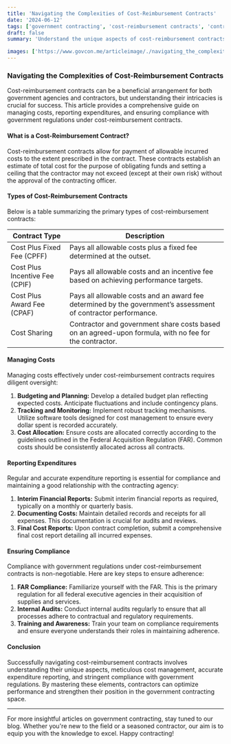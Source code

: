 ```yaml
---
title: 'Navigating the Complexities of Cost-Reimbursement Contracts'
date: '2024-06-12'
tags: ['government contracting', 'cost-reimbursement contracts', 'contract management', 'government compliance', 'contractors', 'expenditure reporting', 'cost control', 'government regulations', 'contracting best practices']
draft: false
summary: 'Understand the unique aspects of cost-reimbursement contracts, including how to manage costs, report expenditures, and ensure compliance with government regulations.'

images: ['https://www.govcon.me/articleimage/./navigating_the_complexities_of_cost_reimbursement_contracts.webp']
---
```


### Navigating the Complexities of Cost-Reimbursement Contracts

Cost-reimbursement contracts can be a beneficial arrangement for both government agencies and contractors, but understanding their intricacies is crucial for success. This article provides a comprehensive guide on managing costs, reporting expenditures, and ensuring compliance with government regulations under cost-reimbursement contracts.

#### What is a Cost-Reimbursement Contract?

Cost-reimbursement contracts allow for payment of allowable incurred costs to the extent prescribed in the contract. These contracts establish an estimate of total cost for the purpose of obligating funds and setting a ceiling that the contractor may not exceed (except at their own risk) without the approval of the contracting officer.

#### Types of Cost-Reimbursement Contracts

Below is a table summarizing the primary types of cost-reimbursement contracts:

| **Contract Type**           | **Description**                                                                                                    |
|-----------------------------|--------------------------------------------------------------------------------------------------------------------|
| Cost Plus Fixed Fee (CPFF)  | Pays all allowable costs plus a fixed fee determined at the outset.                                                |
| Cost Plus Incentive Fee (CPIF)| Pays all allowable costs and an incentive fee based on achieving performance targets.                             |
| Cost Plus Award Fee (CPAF)  | Pays all allowable costs and an award fee determined by the government’s assessment of contractor performance.      |
| Cost Sharing                | Contractor and government share costs based on an agreed-upon formula, with no fee for the contractor.              |

#### Managing Costs

Managing costs effectively under cost-reimbursement contracts requires diligent oversight:

1. **Budgeting and Planning:** Develop a detailed budget plan reflecting expected costs. Anticipate fluctuations and include contingency plans.
2. **Tracking and Monitoring:** Implement robust tracking mechanisms. Utilize software tools designed for cost management to ensure every dollar spent is recorded accurately.
3. **Cost Allocation:** Ensure costs are allocated correctly according to the guidelines outlined in the Federal Acquisition Regulation (FAR). Common costs should be consistently allocated across all contracts.

#### Reporting Expenditures

Regular and accurate expenditure reporting is essential for compliance and maintaining a good relationship with the contracting agency:

1. **Interim Financial Reports:** Submit interim financial reports as required, typically on a monthly or quarterly basis.
2. **Documenting Costs:** Maintain detailed records and receipts for all expenses. This documentation is crucial for audits and reviews.
3. **Final Cost Reports:** Upon contract completion, submit a comprehensive final cost report detailing all incurred expenses.

#### Ensuring Compliance

Compliance with government regulations under cost-reimbursement contracts is non-negotiable. Here are key steps to ensure adherence:

1. **FAR Compliance:** Familiarize yourself with the FAR. This is the primary regulation for all federal executive agencies in their acquisition of supplies and services.
2. **Internal Audits:** Conduct internal audits regularly to ensure that all processes adhere to contractual and regulatory requirements.
3. **Training and Awareness:** Train your team on compliance requirements and ensure everyone understands their roles in maintaining adherence. 

#### Conclusion

Successfully navigating cost-reimbursement contracts involves understanding their unique aspects, meticulous cost management, accurate expenditure reporting, and stringent compliance with government regulations. By mastering these elements, contractors can optimize performance and strengthen their position in the government contracting space.

---

For more insightful articles on government contracting, stay tuned to our blog. Whether you're new to the field or a seasoned contractor, our aim is to equip you with the knowledge to excel. Happy contracting!
```